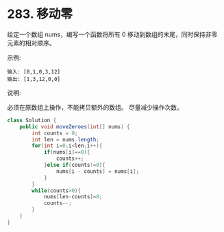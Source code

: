 # 283. 移动零

给定一个数组 nums，编写一个函数将所有 0 移动到数组的末尾，同时保持非零元素的相对顺序。

示例:

	输入: [0,1,0,3,12]
	输出: [1,3,12,0,0]
说明:

必须在原数组上操作，不能拷贝额外的数组。
尽量减少操作次数。

```java
class Solution {
    public void moveZeroes(int[] nums) {
        int counts = 0;
        int len = nums.length;
        for(int i=0;i<len;i++){
            if(nums[i]==0){
                counts++;
            }else if(counts!=0){
                nums[i - counts] = nums[i];
            }
        }
        while(counts>0){
            nums[len-counts]=0;
            counts--;
        }
    }
}
```
